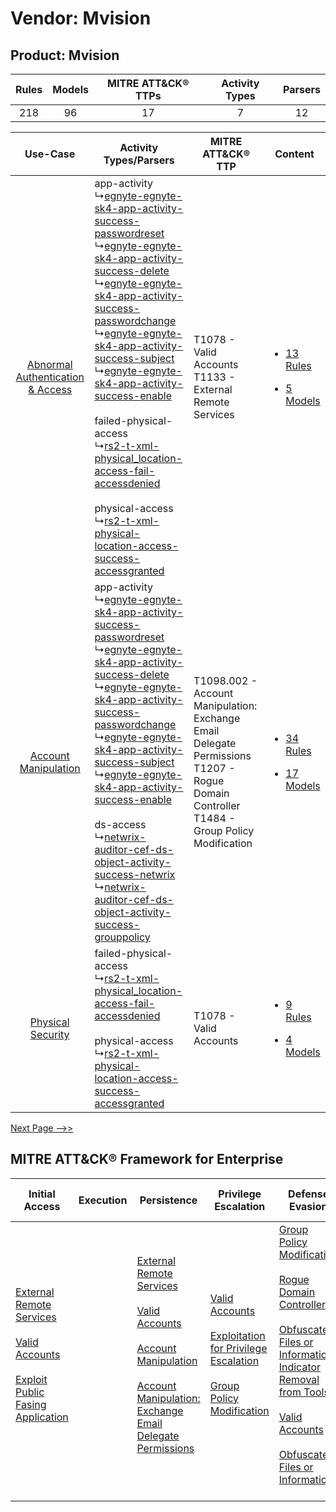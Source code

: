 Vendor: Mvision
===============
Product: Mvision
----------------
| Rules | Models | MITRE ATT&CK® TTPs | Activity Types | Parsers |
|:-----:|:------:|:------------------:|:--------------:|:-------:|
|  218  |   96   |         17         |       7        |   12    |

|    Use-Case    | Activity Types/Parsers    | MITRE ATT&CK® TTP    | Content    |
|:----:| ---- | ---- | ---- |
| [Abnormal Authentication & Access](../../../UseCases/uc_abnormal_authentication_&_access.md) |  app-activity<br> ↳[egnyte-egnyte-sk4-app-activity-success-passwordreset](Ps/pC_egnyteegnytesk4appactivitysuccesspasswordreset.md)<br> ↳[egnyte-egnyte-sk4-app-activity-success-delete](Ps/pC_egnyteegnytesk4appactivitysuccessdelete.md)<br> ↳[egnyte-egnyte-sk4-app-activity-success-passwordchange](Ps/pC_egnyteegnytesk4appactivitysuccesspasswordchange.md)<br> ↳[egnyte-egnyte-sk4-app-activity-success-subject](Ps/pC_egnyteegnytesk4appactivitysuccesssubject.md)<br> ↳[egnyte-egnyte-sk4-app-activity-success-enable](Ps/pC_egnyteegnytesk4appactivitysuccessenable.md)<br><br> failed-physical-access<br> ↳[rs2-t-xml-physical_location-access-fail-accessdenied](Ps/pC_rs2txmlphysical_locationaccessfailaccessdenied.md)<br><br> physical-access<br> ↳[rs2-t-xml-physical-location-access-success-accessgranted](Ps/pC_rs2txmlphysicallocationaccesssuccessaccessgranted.md)<br> | T1078 - Valid Accounts<br>T1133 - External Remote Services<br>    | [<ul><li>13 Rules</li></ul><ul><li>5 Models</li></ul>](RM/r_m_mvision_mvision_Abnormal_Authentication_&_Access.md) |
|    [Account Manipulation](../../../UseCases/uc_account_manipulation.md)    |  app-activity<br> ↳[egnyte-egnyte-sk4-app-activity-success-passwordreset](Ps/pC_egnyteegnytesk4appactivitysuccesspasswordreset.md)<br> ↳[egnyte-egnyte-sk4-app-activity-success-delete](Ps/pC_egnyteegnytesk4appactivitysuccessdelete.md)<br> ↳[egnyte-egnyte-sk4-app-activity-success-passwordchange](Ps/pC_egnyteegnytesk4appactivitysuccesspasswordchange.md)<br> ↳[egnyte-egnyte-sk4-app-activity-success-subject](Ps/pC_egnyteegnytesk4appactivitysuccesssubject.md)<br> ↳[egnyte-egnyte-sk4-app-activity-success-enable](Ps/pC_egnyteegnytesk4appactivitysuccessenable.md)<br><br> ds-access<br> ↳[netwrix-auditor-cef-ds-object-activity-success-netwrix](Ps/pC_netwrixauditorcefdsobjectactivitysuccessnetwrix.md)<br> ↳[netwrix-auditor-cef-ds-object-activity-success-grouppolicy](Ps/pC_netwrixauditorcefdsobjectactivitysuccessgrouppolicy.md)<br>    | T1098.002 - Account Manipulation: Exchange Email Delegate Permissions<br>T1207 - Rogue Domain Controller<br>T1484 - Group Policy Modification<br> | [<ul><li>34 Rules</li></ul><ul><li>17 Models</li></ul>](RM/r_m_mvision_mvision_Account_Manipulation.md)    |
|    [Physical Security](../../../UseCases/uc_physical_security.md)    |  failed-physical-access<br> ↳[rs2-t-xml-physical_location-access-fail-accessdenied](Ps/pC_rs2txmlphysical_locationaccessfailaccessdenied.md)<br><br> physical-access<br> ↳[rs2-t-xml-physical-location-access-success-accessgranted](Ps/pC_rs2txmlphysicallocationaccesssuccessaccessgranted.md)<br>    | T1078 - Valid Accounts<br>    | [<ul><li>9 Rules</li></ul><ul><li>4 Models</li></ul>](RM/r_m_mvision_mvision_Physical_Security.md)    |
[Next Page -->>](2_ds_mvision_mvision.md)

MITRE ATT&CK® Framework for Enterprise
--------------------------------------
| Initial Access                                                                                                                                                                                                                         | Execution | Persistence                                                                                                                                                                                                                                                                                                                                 | Privilege Escalation                                                                                                                                                                                                                        | Defense Evasion                                                                                                                                                                                                                                                                                                                                                                                                                         | Credential Access                                                                                                                                                                                                                                    | Discovery | Lateral Movement | Collection                                                                                                                                                            | Command and Control                                                                                                                                                                                                      | Exfiltration                                                                | Impact |
| -------------------------------------------------------------------------------------------------------------------------------------------------------------------------------------------------------------------------------------- | --------- | ------------------------------------------------------------------------------------------------------------------------------------------------------------------------------------------------------------------------------------------------------------------------------------------------------------------------------------------- | ------------------------------------------------------------------------------------------------------------------------------------------------------------------------------------------------------------------------------------------- | --------------------------------------------------------------------------------------------------------------------------------------------------------------------------------------------------------------------------------------------------------------------------------------------------------------------------------------------------------------------------------------------------------------------------------------- | ---------------------------------------------------------------------------------------------------------------------------------------------------------------------------------------------------------------------------------------------------- | --------- | ---------------- | --------------------------------------------------------------------------------------------------------------------------------------------------------------------- | ------------------------------------------------------------------------------------------------------------------------------------------------------------------------------------------------------------------------ | --------------------------------------------------------------------------- | ------ |
| [External Remote Services](https://attack.mitre.org/techniques/T1133)<br><br>[Valid Accounts](https://attack.mitre.org/techniques/T1078)<br><br>[Exploit Public Fasing Application](https://attack.mitre.org/techniques/T1190)<br><br> |           | [External Remote Services](https://attack.mitre.org/techniques/T1133)<br><br>[Valid Accounts](https://attack.mitre.org/techniques/T1078)<br><br>[Account Manipulation](https://attack.mitre.org/techniques/T1098)<br><br>[Account Manipulation: Exchange Email Delegate Permissions](https://attack.mitre.org/techniques/T1098/002)<br><br> | [Valid Accounts](https://attack.mitre.org/techniques/T1078)<br><br>[Exploitation for Privilege Escalation](https://attack.mitre.org/techniques/T1068)<br><br>[Group Policy Modification](https://attack.mitre.org/techniques/T1484)<br><br> | [Group Policy Modification](https://attack.mitre.org/techniques/T1484)<br><br>[Rogue Domain Controller](https://attack.mitre.org/techniques/T1207)<br><br>[Obfuscated Files or Information: Indicator Removal from Tools](https://attack.mitre.org/techniques/T1027/005)<br><br>[Valid Accounts](https://attack.mitre.org/techniques/T1078)<br><br>[Obfuscated Files or Information](https://attack.mitre.org/techniques/T1027)<br><br> | [OS Credential Dumping](https://attack.mitre.org/techniques/T1003)<br><br>[Steal or Forge Kerberos Tickets](https://attack.mitre.org/techniques/T1558)<br><br>[OS Credential Dumping: DCSync](https://attack.mitre.org/techniques/T1003/006)<br><br> |           |                  | [Email Collection](https://attack.mitre.org/techniques/T1114)<br><br>[Email Collection: Email Forwarding Rule](https://attack.mitre.org/techniques/T1114/003)<br><br> | [Proxy: Multi-hop Proxy](https://attack.mitre.org/techniques/T1090/003)<br><br>[Application Layer Protocol](https://attack.mitre.org/techniques/T1071)<br><br>[Proxy](https://attack.mitre.org/techniques/T1090)<br><br> | [Automated Exfiltration](https://attack.mitre.org/techniques/T1020)<br><br> |        |